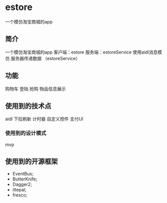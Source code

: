 # estore
一个模仿淘宝商城的app 

## 简介
一个模仿淘宝商城的app 
客户端：estore
服务端：estoreService  使用aidl消息模仿 服务器传递数据 （estoreService）

## 功能

购物车
登陆
抢购
物品信息展示


## 使用到的技术点


aidl
下拉刷新
计时器
自定义控件
支付UI

### 使用到的设计模式

mvp

## 使用到的开源框架

- EventBus;
- ButterKnife;
- Dagger2;
- litepal;
- fresco;

